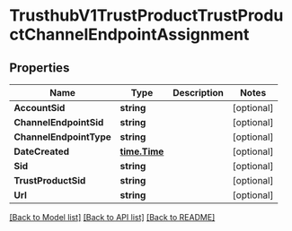# TrusthubV1TrustProductTrustProductChannelEndpointAssignment

## Properties

Name | Type | Description | Notes
------------ | ------------- | ------------- | -------------
**AccountSid** | **string** |  | [optional] 
**ChannelEndpointSid** | **string** |  | [optional] 
**ChannelEndpointType** | **string** |  | [optional] 
**DateCreated** | [**time.Time**](time.Time.md) |  | [optional] 
**Sid** | **string** |  | [optional] 
**TrustProductSid** | **string** |  | [optional] 
**Url** | **string** |  | [optional] 

[[Back to Model list]](../README.md#documentation-for-models) [[Back to API list]](../README.md#documentation-for-api-endpoints) [[Back to README]](../README.md)



